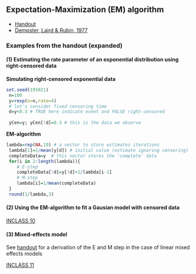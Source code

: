 
## Expectation-Maximization (EM) algorithm
  - [Handout](https://github.com/gdlc/STAT_COMP/blob/master/EMAlgorithm.pdf)
  - [Dempster, Laird & Rubin, 1977](https://github.com/gdlc/STAT_COMP/blob/master/EM_DempsterLairdRubin1977.pdf)



### Examples from the handout (expanded)



#### (1) Estimating the rate parameter of an exponential distribution using right-censored data


**Simulating right-censored exponential data**

```r
set.seed(195021)
 n=100
 y=rexp(n=n,rate=4)
 # let's consider fixed censoring time
 d=y<0.3 # TRUE here indicate event and FALSE right-censored
 
 yCen=y; yCen[!d]=0.3 # this is the data we observe 
```

**EM-algorithm**

```r
lambda=rep(NA,10) # a vector to store estimates iterations
 lambda[1]=1/mean(y[d]) # initial value (estimate ignoring censoring)
 completeData=y  # this vector stores the 'complete' data
 for(i in 2:length(lambda)){
    # E-step
    completeData[!d]=y[!d]+1/lambda[i-1]
    # M-step
    lambda[i]=1/mean(completeData)
 }
 round(1/lambda,3)

```
#### (2) Using the EM-algorithm to fit a Gausian model with censored data

[INCLASS 10](https://github.com/gdlc/STAT_COMP/blob/master/INCLASS_10.md)

#### (3) Mixed-effects model

 See [handout](https://github.com/gdlc/STAT_COMP/blob/master/EMAlgorithm.pdf) for a derivation of the E and M step in the case of linear mixed effects models 

[INCLASS 11](https://github.com/gdlc/STAT_COMP/blob/master/INCLASS_11.md)
